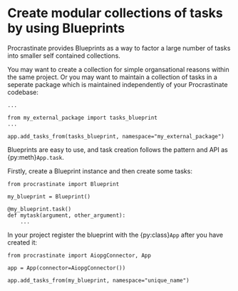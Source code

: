 # Create modular collections of tasks by using Blueprints

Procrastinate provides Blueprints as a way to factor a large number of tasks
into smaller self contained collections.

You may want to create a collection for simple organsational reasons within the
same project. Or you may want to maintain a collection of tasks in a seperate
package which is maintained independently of your Procrastinate codebase:

```
...

from my_external_package import tasks_blueprint
...

app.add_tasks_from(tasks_blueprint, namespace="my_external_package")
```

Blueprints are easy to use, and task creation follows the pattern and API as
{py:meth}`App.task`.

Firstly, create a Blueprint instance and then create some tasks:

```
from procrastinate import Blueprint

my_blueprint = Blueprint()

@my_blueprint.task()
def mytask(argument, other_argument):
    ...
```

In your project register the blueprint with the {py:class}`App` after you have created it:

```
from procrastinate import AiopgConnector, App

app = App(connector=AiopgConnector())

app.add_tasks_from(my_blueprint, namespace="unique_name")
```
